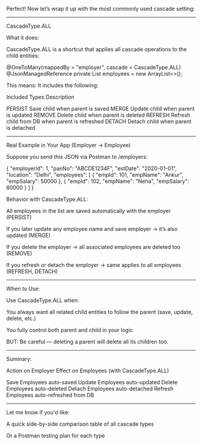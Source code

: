 Perfect! Now let’s wrap it up with the most commonly used cascade setting:


---

CascadeType.ALL

What it does:

CascadeType.ALL is a shortcut that applies all cascade operations to the child entities:

@OneToMany(mappedBy = "employer", cascade = CascadeType.ALL)
@JsonManagedReference
private List<Employee> employees = new ArrayList<>();

This means: It includes the following:

Included Types	Description

PERSIST	Save child when parent is saved
MERGE	Update child when parent is updated
REMOVE	Delete child when parent is deleted
REFRESH	Refresh child from DB when parent is refreshed
DETACH	Detach child when parent is detached



---

Real Example in Your App (Employer → Employee)

Suppose you send this JSON via Postman to /employers:

{
  "employerId": 1,
  "panNo": "ABCDE1234F",
  "estDate": "2020-01-01",
  "location": "Delhi",
  "employees": [
    {
      "empId": 101,
      "empName": "Ankur",
      "empSalary": 50000
    },
    {
      "empId": 102,
      "empName": "Neha",
      "empSalary": 60000
    }
  ]
}

Behavior with CascadeType.ALL:

All employees in the list are saved automatically with the employer (PERSIST)

If you later update any employee name and save employer → it’s also updated (MERGE)

If you delete the employer → all associated employees are deleted too (REMOVE)

If you refresh or detach the employer → same applies to all employees (REFRESH, DETACH)



---

When to Use:

Use CascadeType.ALL when:

You always want all related child entities to follow the parent (save, update, delete, etc.)

You fully control both parent and child in your logic


BUT: Be careful — deleting a parent will delete all its children too.


---

Summary:

Action on Employer	Effect on Employees (with CascadeType.ALL)

Save	Employees auto-saved
Update	Employees auto-updated
Delete	Employees auto-deleted
Detach	Employees auto-detached
Refresh	Employees auto-refreshed from DB



---

Let me know if you'd like:

A quick side-by-side comparison table of all cascade types

Or a Postman testing plan for each type


